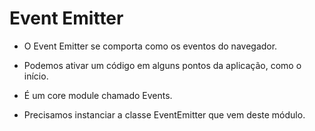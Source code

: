 # Event Emitter

- O Event Emitter se comporta como os eventos do navegador.

- Podemos ativar um código em alguns pontos da aplicação, como o início.

- É um core module chamado Events.

- Precisamos instanciar a classe EventEmitter que vem deste módulo.

